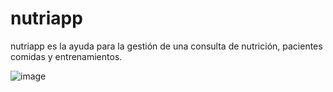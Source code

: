 # nutriapp
nutriapp es la ayuda para la gestión de una consulta de nutrición, pacientes comidas y entrenamientos.

![image](https://user-images.githubusercontent.com/78279221/229384020-a5f5babc-40ac-48a8-ac13-6456493d748b.png)

